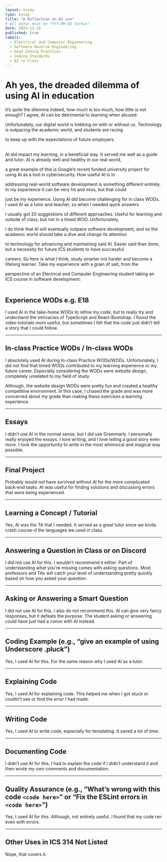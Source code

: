 ```yaml
---
layout: essay
type: essay
title: "A Reflection on AI use"
# All dates must be YYYY-MM-DD format!
date: 2024-12-16
published: true
labels:
  - Electrical and Computer Engineering
  - Software Reverse Engineering
  - Good Coding Practices
  - Coding Standards
  - AI in Class
---
```

# Ah yes, the dreaded dilemma of using AI in education

It’s quite the dilemma indeed, how much is too much, how little is not enough? I agree, AI can be detrimental to learning when abused.

Unfortunately, our digital world is trekking on with or without us. Technology is outpacing the academic world, and students are racing 

to keep up with the expectations of future employers.<br><br>

AI did impact my learning, in a beneficial way. It served me well as a guide and tutor. AI is already well and healthy in our real world, 

a great example of this is Google’s recent funded university project for using AI as a tool in cybersecurity. How useful AI is in 

addressing real-world software development is something different entirely. In my experience it can be very hit and miss, but that could 

just be my experience. Using AI did become challenging for in class WODs. I used AI as a tutor and teacher, so when I needed quick answers

I usually got 20 suggestions of different approaches. Useful for learning and outside of class, but not in a timed WOD. Unfortunately, 

I do think that AI will eventually outpace software development, and so the academic world should take a dive and change its attention 

to technology for advancing and maintaining said AI. Easier said than done, but a necessity for future ICS students to have successful 

careers.  So here is what I think, study smarter not harder and become a lifelong learner. Take my experience with a grain of salt, from the 

perspective of an Electrical and Computer Engineering student taking an ICS course in software development:<br><br>


## Experience WODs e.g. E18

I used AI in the take-home WODs to refine my code, but to really try and understand the intricacies of TypeScript and React-Bootstrap. I found the video tutorials more useful, but sometimes I felt that the code just didn’t tell a story that I could follow.

---

## In-class Practice WODs / In-class WODs

I absolutely used AI during In-class Practice WODs/WODs. Unfortunately, I did not find that timed WODs contributed to my learning experience or my future career. Especially considering the WODs were website design, completely unrelated to my field of study. 

Although, the website design WODs were pretty fun and created a healthy competitive environment. In this case, I chased the grade and was more concerned about my grade than making these exercises a learning experience.

---

## Essays

I didn’t use AI in the normal sense, but I did use Grammarly. I personally really enjoyed the essays. I love writing, and I love telling a good story even more. I took the opportunity to write in the most whimsical and magical way possible.

---

## Final Project

Probably would not have survived without AI for the more complicated back-end tasks. AI was useful for finding solutions and discussing errors that were being experienced.

---

## Learning a Concept / Tutorial

Yes, AI was the TA that I needed. It served as a great tutor since we kinda crash course-d the languages we used in class.

---

## Answering a Question in Class or on Discord

I did not use AI for this. I wouldn’t recommend it either. Part of understanding what you're missing comes with asking questions. Most professors and TAs will catch your level of understanding pretty quickly based on how you asked your question.

---

## Asking or Answering a Smart Question

I did not use AI for this. I also do not recommend this. AI can give very fancy responses, but it defeats the purpose. The student asking or answering could have just had a convo with AI instead.

---

## Coding Example (e.g., “give an example of using Underscore .pluck”)

Yes, I used AI for this. For the same reason why I used AI as a tutor.

---

## Explaining Code

Yes, I used AI for explaining code. This helped me when I got stuck or couldn’t see or find the error I had made.

---

## Writing Code

Yes, I used AI to write code, especially for templating. It saved a lot of time.

---

## Documenting Code

I didn’t use AI for this. I had to explain the code if I didn’t understand it and then wrote my own comments and documentation.

---

## Quality Assurance (e.g., “What’s wrong with this code `<code here>`” or “Fix the ESLint errors in `<code here>`”)

Yes, I used AI for this. Although, not entirely useful. I found that my code ran even with errors.

---

## Other Uses in ICS 314 Not Listed

Nope, that covers it.
